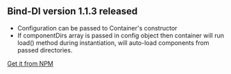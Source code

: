 ## Bind-DI version 1.1.3 released

- Configuration can be passed to Container's constructor
- If componentDirs array is passed in config object then container will run load() method during instantiation, will auto-load components from passed directories.

[Get it from NPM](https://www.npmjs.com/package/bind-di)
